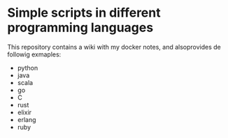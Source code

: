 # Simple scripts in different programming languages

This repository contains a wiki with my docker notes, and alsoprovides de followig exmaples:
* python
* java
* scala
* go
* C
* rust
* elixir
* erlang
* ruby
